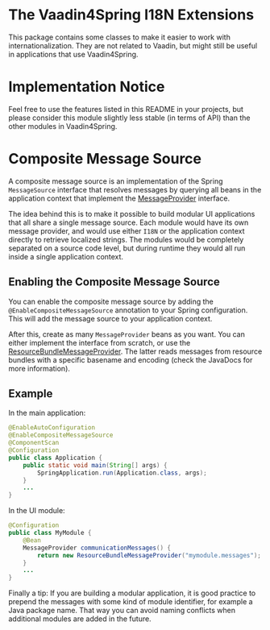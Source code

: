 The Vaadin4Spring I18N Extensions
=================================

This package contains some classes to make it easier to work with internationalization. They are not
related to Vaadin, but might still be useful in applications that use Vaadin4Spring.

# Implementation Notice
Feel free to use the features listed in this README in your projects, but please
consider this module slightly less stable (in terms of API) than the other modules in Vaadin4Spring.

# Composite Message Source

A composite message source is an implementation of the Spring ```MessageSource``` interface
that resolves messages by querying all beans in the application context that implement the
[MessageProvider](MessageProvider.java) interface. 

The idea behind this is to make it possible to build modular UI applications that all share a single message source.
Each module would have its own message provider, and would use either ```I18N``` or the application context directly
to retrieve localized strings. The modules would be completely separated on a source code level, but during runtime they
would all run inside a single application context.

## Enabling the Composite Message Source

You can enable the composite message source by adding the ```@EnableCompositeMessageSource``` annotation to your
Spring configuration. This will add the message source to your application context.

After this, create as many ```MessageProvider``` beans as you want. You can either implement the interface from
scratch, or use the [ResourceBundleMessageProvider](ResourceBundleMessageProvider.java). The latter reads messages from
resource bundles with a specific basename and encoding (check the JavaDocs for more information).

## Example

In the main application:

```java
@EnableAutoConfiguration
@EnableCompositeMessageSource
@ComponentScan
@Configuration
public class Application {
    public static void main(String[] args) {
        SpringApplication.run(Application.class, args);
    }
    ...
}
```

In the UI module:

```java
@Configuration
public class MyModule {
    @Bean
    MessageProvider communicationMessages() {
        return new ResourceBundleMessageProvider("mymodule.messages"); // Will use UTF-8 by default
    }
    ...
}
```

Finally a tip: If you are building a modular application, it is good practice to prepend the messages with some kind
of module identifier, for example a Java package name. That way you can avoid naming conflicts when additional modules
are added in the future.
